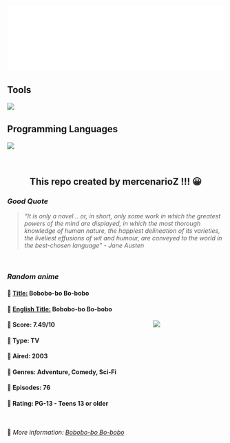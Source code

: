 
<img src="svg/nai.svg" />

<p>
  <h2>Tools</h2>
  <a href="https://skillicons.dev">
    <img src="https://skillicons.dev/icons?i=git,bash,vim,ubuntu,tensorflow,pytorch,docker,raspberrypi" />
  </a>

  <br />

  <h2>Programming Languages</h2>

  <a href="https://skillicons.dev">
    <img src="https://skillicons.dev/icons?i=python,c,cpp" />
  </a>
</p>

<br />

<h2 align="center">This repo created by mercenarioZ !!! 😀</h2>
<h3><i>Good Quote</i></h3>

<blockquote>
<i>
“It is only a novel... or, in short, only some work in which the greatest powers of the mind are displayed, in which the most thorough knowledge of human nature, the happiest delineation of its varieties, the liveliest effusions of wit and humour, are conveyed to the world in the best-chosen language” - Jane Austen
</i>
</blockquote>

<br />

<h3><i>Random anime</i></h3>

<h4>
  <strong>🥭 <u>Title:</u></strong> Bobobo-bo Bo-bobo
</h4>

<h4>🌿 <u>English Title:</u> Bobobo-bo Bo-bobo</h4>

<img align="right" width="165" src=https://cdn.myanimelist.net/images/anime/1293/136965.jpg />

<h4>🌱 Score: 7.49/10</h4>

<h4>🌲 Type: TV</h4>

<h4>🌴 Aired: 2003</h4>

<h4>🌵 Genres: Adventure, Comedy, Sci-Fi</h4>

<h4>🥑 Episodes: 76</h4>

<h4>🍏 Rating: PG-13 - Teens 13 or older</h4>

<br />

🍂 *More information: [Bobobo-bo Bo-bobo](https://myanimelist.net/anime/1050/Bobobo-bo_Bo-bobo)*
    